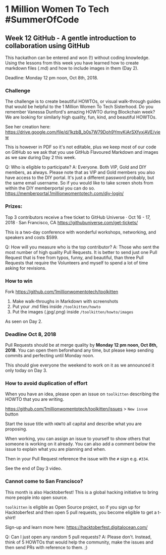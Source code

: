 # 1 Million Women To Tech #SummerOfCode

## Week 12 GitHub - A gentle introduction to collaboration using GitHub

This hackathon can be entered and won (!) without coding knowledge. Using the lessons from this week you have learned how to create markdown files (.md) and how to include images in them (Day 2).

Deadline: Monday 12 pm noon, Oct 8th, 2018.

### Challenge

The challenge is to create beautiful HOWTOs, or visual walk-through guides that would be helpful to the 1 Million Women To Tech Sisterhood. Do you remember Vanessa Dunford's amazing HOWTO during Blockchain week? We are looking for similarly high quality, fun, kind, and beautiful HOWTOs. 

See her creation here: https://drive.google.com/file/d/1kzbB_b0s7W79Doh9YmvKiArSXfyxjAVE/view

This is however in PDF so it's not editable, plus we keep most of our code on GitHub so we ask that you use GitHub Flavoured Markdown and images as we saw during Day 2 this week.

Q: Who is eligible to participate?
A: Everyone. Both VIP, Gold and DIY members, as always. Please note that as VIP and Gold members you also have access to the DIY portal. It's just a different password probably, but the same email username. So if you would like to take screen shots from within the DIY memberportal you can do so. https://memberportal.1millionwomentotech.com/diy-login/

### Prizes:

Top 3 contributors receive a free ticket to GitHub Universe · Oct 16 - 17, 2018 · San Francisco, CA
https://githubuniverse.com/get-tickets/

This is a two-day conference with wonderful workshops, networking, and speakers and costs $599.

Q: How will you measure who is the top contributor?
A: Those who sent the most number of high quality Pull Requests. It is better to send just one Pull Request that is free from typos, funny, and beautiful, than three Pull Requests that require the Volunteers and myself to spend a lot of time asking for revisions.

### How to win

Fork
https://github.com/1millionwomentotech/toolkitten

1. Make walk-throughs in Markdown with screenshots
2. Put your .md files inside `/toolkitten/howto`
3. Put the images (.jpg/.png) inside `/toolkitten/howto/images` 

As seen on Day 2.

### Deadline Oct 8, 2018

Pull Requests should be at merge quality by **Monday 12 pm noon, Oct 8th, 2018**. You can open them beforehand any time, but please keep sending commits and perfecting until Monday noon.

This should give everyone the weekend to work on it as we announced it only today on Day 3.

### How to avoid duplication of effort

When you have an idea, please open an issue on `toolkitten` describing the HOWTO that you are writing.

https://github.com/1millionwomentotech/toolkitten/issues > `New issue` button

Start the issue title with `HOWTO` all capital and describe what you are proposing.

When working, you can assign an issue to yourself to show others that someone is working on it already. You can also add a comment below the issue to explain what you are planning and when.

Then in your Pull Request reference the issue with the `#` sign e.g. `#334`.

See the end of Day 3 video.

### Cannot come to San Francisco?

This month is also Hacktoberfest! This is a global hacking initiative to bring more people into open source. 

`toolkitten` is eligible as Open Source project, so if you sign up for Hacktoberfest and then open 5 pull requests, you become eligible to get a t-shirt!

Sign-up and learn more here:
https://hacktoberfest.digitalocean.com/

Q: Can I just open any random 5 pull requests?
A: Please don't. Instead, think of 5 HOWTOs that would help the community, make the issues and then send PRs with reference to them. ;)

